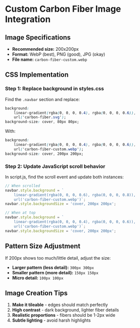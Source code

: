 # Custom Carbon Fiber Image Integration

## Image Specifications
- **Recommended size:** 200x200px
- **Format:** WebP (best), PNG (good), JPG (okay)
- **File name:** `carbon-fiber-custom.webp`

## CSS Implementation

### Step 1: Replace background in styles.css
Find the `.navbar` section and replace:

```css
background: 
    linear-gradient(rgba(0, 0, 0, 0.4), rgba(0, 0, 0, 0.6)),
    url('carbon-fiber.svg');
background-size: cover, 80px 80px;
```

With:

```css
background: 
    linear-gradient(rgba(0, 0, 0, 0.4), rgba(0, 0, 0, 0.6)),
    url('carbon-fiber-custom.webp');
background-size: cover, 200px 200px;
```

### Step 2: Update JavaScript scroll behavior
In script.js, find the scroll event and update both instances:

```javascript
// When scrolled
navbar.style.background = `
    linear-gradient(rgba(0, 0, 0, 0.6), rgba(0, 0, 0, 0.8)),
    url('carbon-fiber-custom.webp')`;
navbar.style.backgroundSize = 'cover, 200px 200px';

// When at top
navbar.style.background = `
    linear-gradient(rgba(0, 0, 0, 0.4), rgba(0, 0, 0, 0.6)),
    url('carbon-fiber-custom.webp')`;
navbar.style.backgroundSize = 'cover, 200px 200px';
```

## Pattern Size Adjustment
If 200px shows too much/little detail, adjust the size:
- **Larger pattern (less detail):** `300px 300px`
- **Smaller pattern (more detail):** `150px 150px`
- **Micro detail:** `100px 100px`

## Image Creation Tips
1. **Make it tileable** - edges should match perfectly
2. **High contrast** - dark background, lighter fiber details
3. **Realistic proportions** - fibers should be 1-2px wide
4. **Subtle lighting** - avoid harsh highlights 